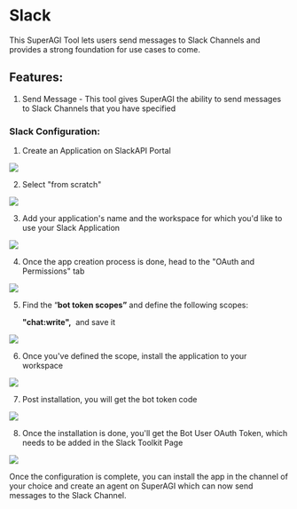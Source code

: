 # Slack

This SuperAGI Tool lets users send messages to Slack Channels and provides a strong foundation for use cases to come.

## **Features:**

1. Send Message - This tool gives SuperAGI the ability to send messages to Slack Channels that you have specified

### **Slack Configuration:**

1. Create an Application on SlackAPI Portal
    
![](https://github.com/Phoenix2809/SuperAGI/assets/133874957/9e612d67-439c-4e45-901a-38c61b52b08f)

2. Select "from scratch"
    
![](https://github.com/Phoenix2809/SuperAGI/assets/133874957/c9dcfb6a-8403-49d1-bdf4-680dd1d9d8bf)

3. Add your application's name and the workspace for which you'd like to use your Slack Application
    
![](https://github.com/Phoenix2809/SuperAGI/assets/133874957/af21f530-25aa-4bbc-a555-3d52f9bd42eb)
    
4. Once the app creation process is done, head to the "OAuth and Permissions" tab

![](https://github.com/Phoenix2809/SuperAGI/assets/92881074/38e8761d-5d48-4d94-bf36-0c9561a96942)


5. Find the “**bot token scopes”** and define the following scopes:
    
    **"chat:write",**  and save it

![](https://github.com/Phoenix2809/SuperAGI/assets/133874957/7d1d00a9-ff10-4694-9781-490e4f9b80d8)
    
6. Once you've defined the scope, install the application to your workspace

![](https://github.com/Phoenix2809/SuperAGI/assets/133874957/fe206e70-14d4-4595-bbcc-f92ad2a7e950)

7. Post installation, you will get the bot token code

![](https://github.com/Phoenix2809/SuperAGI/assets/92881074/10581710-12e5-4bc8-a1e8-18d1a892faff)


8. Once the installation is done, you'll get the Bot User OAuth Token, which needs to be added in the Slack Toolkit Page

![](https://github.com/Phoenix2809/SuperAGI/assets/133874957/2ecf1abf-1384-41f1-a317-c77d20f55330)

Once the configuration is complete, you can install the app in the channel of your choice and create an agent on SuperAGI which can now send messages to the Slack Channel.
